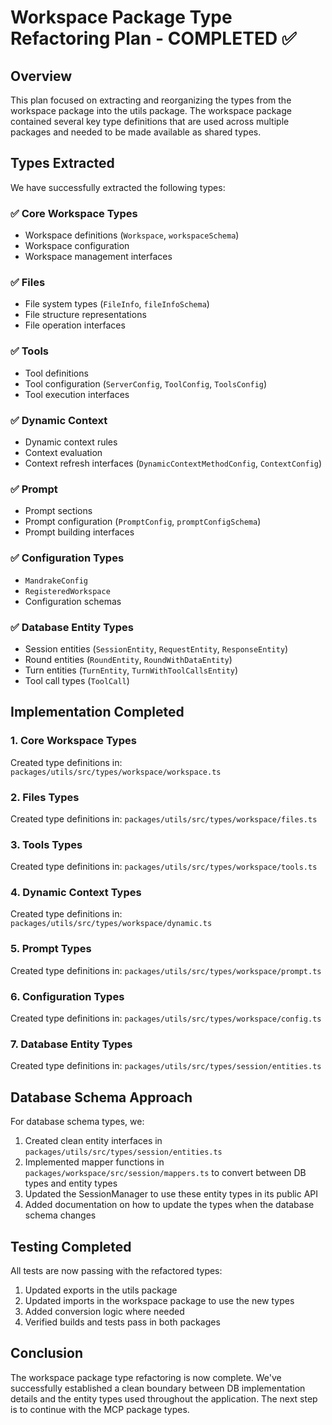 # Workspace Package Type Refactoring Plan - COMPLETED ✅

## Overview

This plan focused on extracting and reorganizing the types from the workspace package into the utils package. The workspace package contained several key type definitions that are used across multiple packages and needed to be made available as shared types.

## Types Extracted

We have successfully extracted the following types:

### ✅ Core Workspace Types
- Workspace definitions (`Workspace`, `workspaceSchema`)
- Workspace configuration
- Workspace management interfaces

### ✅ Files
- File system types (`FileInfo`, `fileInfoSchema`)
- File structure representations
- File operation interfaces

### ✅ Tools
- Tool definitions
- Tool configuration (`ServerConfig`, `ToolConfig`, `ToolsConfig`)
- Tool execution interfaces

### ✅ Dynamic Context
- Dynamic context rules
- Context evaluation
- Context refresh interfaces (`DynamicContextMethodConfig`, `ContextConfig`)

### ✅ Prompt
- Prompt sections
- Prompt configuration (`PromptConfig`, `promptConfigSchema`)
- Prompt building interfaces

### ✅ Configuration Types
- `MandrakeConfig`
- `RegisteredWorkspace`
- Configuration schemas

### ✅ Database Entity Types
- Session entities (`SessionEntity`, `RequestEntity`, `ResponseEntity`)
- Round entities (`RoundEntity`, `RoundWithDataEntity`)
- Turn entities (`TurnEntity`, `TurnWithToolCallsEntity`)
- Tool call types (`ToolCall`)

## Implementation Completed

### 1. Core Workspace Types

Created type definitions in:
`packages/utils/src/types/workspace/workspace.ts`

### 2. Files Types

Created type definitions in:
`packages/utils/src/types/workspace/files.ts`

### 3. Tools Types

Created type definitions in:
`packages/utils/src/types/workspace/tools.ts`

### 4. Dynamic Context Types

Created type definitions in:
`packages/utils/src/types/workspace/dynamic.ts`

### 5. Prompt Types

Created type definitions in:
`packages/utils/src/types/workspace/prompt.ts`

### 6. Configuration Types

Created type definitions in:
`packages/utils/src/types/workspace/config.ts`

### 7. Database Entity Types

Created type definitions in:
`packages/utils/src/types/session/entities.ts`

## Database Schema Approach

For database schema types, we:

1. Created clean entity interfaces in `packages/utils/src/types/session/entities.ts`
2. Implemented mapper functions in `packages/workspace/src/session/mappers.ts` to convert between DB types and entity types
3. Updated the SessionManager to use these entity types in its public API
4. Added documentation on how to update the types when the database schema changes

## Testing Completed

All tests are now passing with the refactored types:

1. Updated exports in the utils package
2. Updated imports in the workspace package to use the new types
3. Added conversion logic where needed
4. Verified builds and tests pass in both packages

## Conclusion

The workspace package type refactoring is now complete. We've successfully established a clean boundary between DB implementation details and the entity types used throughout the application. The next step is to continue with the MCP package types.
